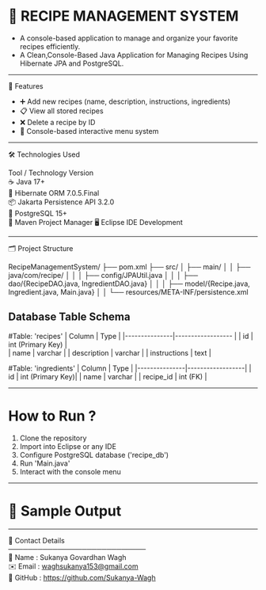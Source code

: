 # 📘 RECIPE MANAGEMENT SYSTEM

* A console-based application to manage and organize your favorite recipes efficiently.
* A Clean,Console-Based Java Application for Managing Recipes Using Hibernate JPA and PostgreSQL.

---

 🚀 Features

- ➕ Add new recipes (name, description, instructions, ingredients)
- 📋 View all stored recipes
- ❌ Delete a recipe by ID
- 🧭 Console-based interactive menu system

---

 🛠️ Technologies Used

 Tool / Technology             Version       
 ☕ Java                        17+            
 🔗 Hibernate ORM               7.0.5.Final    
 📦 Jakarta Persistence API     3.2.0       
 🐘 PostgreSQL                  15+           
 🧰 Maven                        Project Manager 
 🖥️ Eclipse IDE                 Development     

---

 🗂️ Project Structure
 
RecipeManagementSystem/
├── pom.xml
├── src/
│   ├── main/
│   │   ├── java/com/recipe/
│   │   │   ├── config/JPAUtil.java
│   │   │   ├── dao/{RecipeDAO.java, IngredientDAO.java}
│   │   │   ├── model/{Recipe.java, Ingredient.java, Main.java}
│   │   └── resources/META-INF/persistence.xml

 ## Database Table Schema

#Table: 'recipes'
| Column        | Type         |
|---------------|------------------ |
| id            | int (Primary Key) |    
| name          | varchar           |
| description   | varchar           |
| instructions  | text              |

#Table: 'ingredients'
| Column        | Type             |
|---------------|------------------|
| id            | int (Primary Key)|
| name          | varchar          |
| recipe_id     | int (FK)         |

---

# How to Run ?

1. Clone the repository  
2. Import into Eclipse or any IDE  
3. Configure PostgreSQL database ('recipe_db')  
4. Run 'Main.java'  
5. Interact with the console menu

---

# 📸 Sample Output



---
📌 Contact Details  
────────────────────────────  
📝 Name   : Sukanya Govardhan Wagh  
✉️ Email  : waghsukanya153@gmail.com  
🔗 GitHub : https://github.com/Sukanya-Wagh



